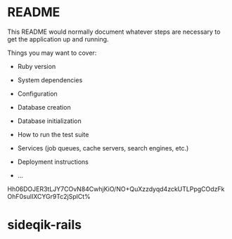 # README

This README would normally document whatever steps are necessary to get the
application up and running.

Things you may want to cover:

* Ruby version

* System dependencies

* Configuration

* Database creation

* Database initialization

* How to run the test suite

* Services (job queues, cache servers, search engines, etc.)

* Deployment instructions

* ...

Hh06DOJER3tLJY7COvN84CwhjKiO/NO+QuXzzdyqd4zckUTLPpgCOdzFkOhF0sulIXCYGr9Tc2jSplCt%
# sideqik-rails

